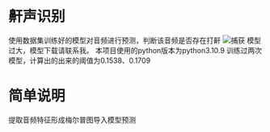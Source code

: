 # 鼾声识别
使用数据集训练好的模型对音频进行预测，判断该音频是否存在打鼾
![捕获](https://github.com/joeyandyou/predict_snoring/assets/86100238/63a4c299-60e8-4978-92fb-80aadb3e93ac)
模型过大，模型下载请联系我。
本项目使用的python版本为python3.10.9
训练过两次模型，计算出的出来的阈值为0.1538、0.1709

# 简单说明
提取音频特征形成梅尔普图导入模型预测
